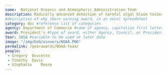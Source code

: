 ```yaml
---
name:  National Oceanic and Atmospheric Administration Team
description: Radically advanced detection of harmful algal bloom toxins to ensure the delivery of safe drinking water in Lake Erie and access to safe seafood in Washington State. This team’s cutting-edge technology advances the economic and public health in U.S. coastal communities.
#description of why there winning award, in an excel spreadsheet
category: doc #reference list of categories
agency: Department of Commerce #name of agency, capitalize first letter of each name
award: President's #type of award, either Agency, Council, or President's; this is case sensitive so make sure to match the options listed exactly. This section generates the format of the card
Year: 2018 #variable to be used at later date
image: "/img/GoG/winners/NOAA.PNG"
permalink: /gearawards/NOAA-Team/
people:
 - Gregory	Doucette
 - Timothy	Davis
 - Stephanie	Moore
---
```


